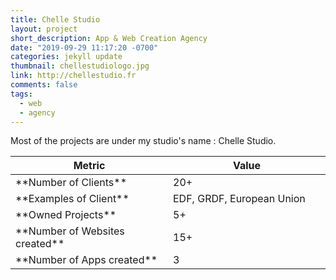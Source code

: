 ```yaml
---
title: Chelle Studio
layout: project
short_description: App & Web Creation Agency
date: "2019-09-29 11:17:20 -0700"
categories: jekyll update
thumbnail: chellestudiologo.jpg
link: http://chellestudio.fr
comments: false
tags:
  - web
  - agency
---
```


Most of the projects are under my studio's name : Chelle Studio.

<table>
<colgroup>
<col width="50%" />
<col width="50%" />
</colgroup>
<thead>
<tr class="header">
<th>Metric</th>
<th>Value</th>
</tr>
</thead>
<tbody>
<tr>
<td markdown="span">**Number of Clients**</td>
<td markdown="span">20+</td>
</tr>
	<tr>
<td markdown="span">**Examples of Client** </td>
<td markdown="span">EDF, GRDF, European Union
</td>
</tr>
	<tr>
<td markdown="span">**Owned Projects**</td>
<td markdown="span">5+
</td>
</tr>
<tr>
<td markdown="span">**Number of Websites created**</td>
<td markdown="span">15+
</td>
</tr>
	<tr>
<td markdown="span">**Number of Apps created**</td>
<td markdown="span">3
</td>
</tr>
</tbody>
</table>
